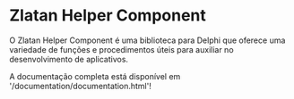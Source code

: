 # Zlatan Helper Component
O Zlatan Helper Component é uma biblioteca para Delphi que oferece uma variedade de funções e procedimentos úteis para auxiliar no desenvolvimento de aplicativos.

A documentação completa está disponível em '/documentation/documentation.html'!
